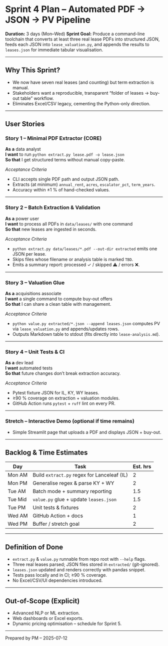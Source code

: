 # Sprint 4 Plan – Automated PDF → JSON → PV Pipeline

**Duration:** 3 days (Mon–Wed)
**Sprint Goal:** Produce a command-line toolchain that converts at least three real lease PDFs into structured JSON, feeds each JSON into `lease_valuation.py`, and appends the results to `leases.json` for immediate tabular visualisation.

---

## Why This Sprint?
* We now have seven real leases (and counting) but term extraction is manual.
* Stakeholders want a reproducible, transparent “folder of leases → buy-out table” workflow.
* Eliminates Excel/CSV legacy, cementing the Python-only direction.

---

## User Stories

### Story 1 – Minimal PDF Extractor (CORE)
**As a** data analyst  
**I want** to run `python extract.py lease.pdf -o lease.json`  
**So that** I get structured terms without manual copy-paste.

*Acceptance Criteria*
- CLI accepts single PDF path and output JSON path.
- Extracts (at minimum) `annual_rent`, `acres`, `escalator_pct`, `term_years`.
- Accuracy within ±1 % of hand-checked values.

---

### Story 2 – Batch Extraction & Validation
**As a** power user  
**I want** to process all PDFs in `data/leases/` with one command  
**So that** new leases are ingested in seconds.

*Acceptance Criteria*
- `python extract.py data/leases/*.pdf --out-dir extracted` emits one JSON per lease.
- Skips files whose filename or analysis table is marked `TBD`.
- Emits a summary report: processed ✓ / skipped ⚠️ / errors ❌.

---

### Story 3 – Valuation Glue
**As a** acquisitions associate  
**I want** a single command to compute buy-out offers  
**So that** I can share a clean table with management.

*Acceptance Criteria*
- `python value.py extracted/*.json --append leases.json` computes PV via `lease_valuation.py` and appends/updates rows.
- Outputs Markdown table to stdout (fits directly into `lease-analysis.md`).

---

### Story 4 – Unit Tests & CI
**As a** dev lead  
**I want** automated tests  
**So that** future changes don’t break extraction accuracy.

*Acceptance Criteria*
- Pytest fixture JSON for IL, KY, WY leases.
- ≥90 % coverage on extraction + valuation modules.
- GitHub Action runs `pytest` + `ruff` lint on every PR.

---

### Stretch – Interactive Demo (optional if time remains)
- Simple Streamlit page that uploads a PDF and displays JSON + buy-out.

---

## Backlog & Time Estimates
| Day | Task | Est. hrs |
|-----|------|----------|
| Mon AM | Build `extract.py` regex for Lanceleaf (IL) | 2 |
| Mon PM | Generalise regex & parse KY + WY | 2 |
| Tue AM | Batch mode + summary reporting | 1.5 |
| Tue Mid | `value.py` glue + update `leases.json` | 1.5 |
| Tue PM | Unit tests & fixtures | 2 |
| Wed AM | GitHub Action + docs | 1 |
| Wed PM | Buffer / stretch goal | 2 |

---

## Definition of Done
- `extract.py` & `value.py` runnable from repo root with `--help` flags.
- Three real leases parsed; JSON files stored in `extracted/` (git-ignored).
- `leases.json` updated and renders correctly with pandas snippet.
- Tests pass locally and in CI; ≥90 % coverage.
- No Excel/CSV/UI dependencies introduced.

---

## Out-of-Scope (Explicit)
- Advanced NLP or ML extraction.
- Web dashboards or Excel exports.
- Dynamic pricing optimisation – schedule for Sprint 5.

---

Prepared by PM – 2025-07-12 